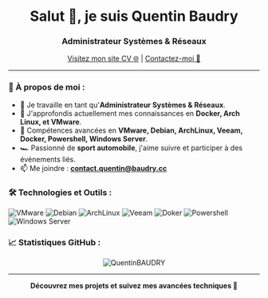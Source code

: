 <h1 align="center">Salut 👋, je suis Quentin Baudry</h1>
<h3 align="center">Administrateur Systèmes & Réseaux</h3>

<p align="center">
  <a href="https://baudry.cc" target="_blank">Visitez mon site CV 🌐</a> |
  <a href="mailto:contact.quentin@baudry.cc">Contactez-moi 📨</a>
</p>

---

### 🤝 À propos de moi :

- 🔭 Je travaille en tant qu'**Administrateur Systèmes & Réseaux**.
- 🌱 J'approfondis actuellement mes connaissances en **Docker, Arch Linux, et VMware**.
- 💪 Compétences avancées en **VMware, Debian, ArchLinux, Veeam, Docker, Powershell, Windows Server**.
- 🏎️ Passionné de **sport automobile**, j'aime suivre et participer à des événements liés.
- 📫 Me joindre : **contact.quentin@baudry.cc**

### 🛠️ Technologies et Outils :

<p>
  <img src="https://img.shields.io/badge/VMware-607078?style=for-the-badge&logo=vmware&logoColor=white" alt="VMware" />
  <img src="https://img.shields.io/badge/Debian-A81D33?style=for-the-badge&logo=debian&logoColor=white" alt="Debian" />
  <img src="https://img.shields.io/badge/ArchLinux-1793D1?style=for-the-badge&logo=archlinux&logoColor=white" alt="ArchLinux" />
  <img src="https://img.shields.io/badge/Veeam-00B336?style=for-the-badge&logo=veeam&logoColor=white" alt="Veeam" />
  <img src="https://img.shields.io/badge/Docker-2496ED?style=for-the-badge&logo=docker&logoColor=white" alt="Doker" />
  <img src="https://img.shields.io/badge/Powershell-5391FE?style=for-the-badge&logo=powershell&logoColor=white" alt="Powershell" />
  <img src="https://img.shields.io/badge/Windows_Server-0078D6?style=for-the-badge&logo=windows&logoColor=white" alt="Windows Server" />
</p>

### 📈 Statistiques GitHub :

<p align="center">
  <img src="https://github-readme-stats.vercel.app/api?username=QuentinBAUDRY&show_icons=true&locale=fr" alt="QuentinBAUDRY" />
</p>

---

<p align="center">
  <b>Découvrez mes projets et suivez mes avancées techniques 🚀</b>
</p>

